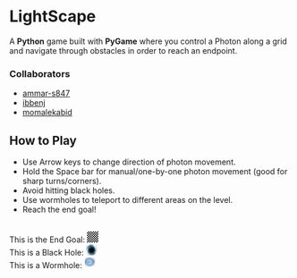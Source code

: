 # LightScape
A <b>Python</b> game built with <b>PyGame</b> where you control a Photon along a grid and navigate through obstacles in order to reach an endpoint.

### Collaborators
* <a href="https://github.com/ammar-s847">ammar-s847</a>
* <a href="https://github.com/ibbenj">ibbenj</a>
* <a href="https://github.com/momalekabid">momalekabid</a>

## How to Play
* Use Arrow keys to change direction of photon movement.
* Hold the Space bar for manual/one-by-one photon movement (good for sharp turns/corners).
* Avoid hitting black holes.
* Use wormholes to teleport to different areas on the level.
* Reach the end goal!
<br>
This is the End Goal:
<img src="images/Finish.png">
<br>
This is a Black Hole:
<img src="images/Blackhole.png">
<br>
This is a Wormhole:
<img src="images/Wormhole.png">
